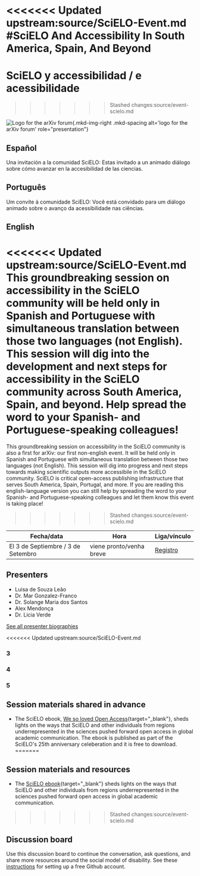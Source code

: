 <<<<<<< Updated upstream:source/SciELO-Event.md
#SciELO And Accessibility In South America, Spain, And Beyond
=======
# SciELO y accessibilidad / e acessibilidade
>>>>>>> Stashed changes:source/event-scielo.md

![Logo for the arXiv forum](../../assets/arxiv-forum-logo-full-2024.svg){.mkd-img-right .mkd-spacing alt='logo for the arXiv forum' role="presentation"}

## Español
Una invitación a la comunidad SciELO: Estas invitado a un animado diálogo sobre cómo avanzar en la accesibilidad de las ciencias.

## Português
Um convite à comunidade SciELO: Você está convidado para um diálogo animado sobre o avanço da acessibilidade nas ciências.

## English
<<<<<<< Updated upstream:source/SciELO-Event.md
This groundbreaking session on accessibility in the SciELO community will be held only in Spanish and Portuguese with simultaneous translation between those two languages (not English). This session will dig into the development and next steps for accessibility in the SciELO community across South America, Spain, and beyond. Help spread the word to your Spanish- and Portuguese-speaking colleagues!
=======
This groundbreaking session on accessibility in the SciELO community is also a first for arXiv: our first non-english event. It will be held only in Spanish and Portuguese with simultaneous translation between those two languages (not English). This session will dig into progress and next steps towards making scientific outputs more accessibile in the SciELO community. SciELO is critical open-access publishing infrastructure that serves South America, Spain, Portugal, and more. If you are reading this english-language version you can still help by spreading the word to your Spanish- and Portuguese-speaking colleagues and let them know this event is taking place!
>>>>>>> Stashed changes:source/event-scielo.md

| Fecha/data | Hora | Liga/vínculo |
|---|---|---|
| El 3 de Septiembre / 3 de Setembro | viene pronto/venha breve | [Registro](https://cornell.ca1.qualtrics.com/jfe/form/SV_eEZ1d27LF2fVM7Y) |

## Presenters

- Luisa de Souza Leão
- Dr. Mar Gonzalez-Franco
- Dr. Solange Maria dos Santos
- Alex Mendonça
- Dr. Licia Verde

[See all presenter biographies](presenters)

<<<<<<< Updated upstream:source/SciELO-Event.md
### 3

### 4

### 5



## Session materials shared in advance
- The SciELO ebook, [We so loved Open Access](https://25.scielo.org/en/we-so-loved-open-access/){target="_blank"}, sheds lights on the ways that SciELO and other individuals from regions underrepresented in the sciences pushed forward open access in global academic communication. The ebook is published as part of the SciELO's 25th anniversary celeberation and it is free to download.
=======
## Session materials and resources
- The [SciELO ebook](https://25.scielo.org/en/we-so-loved-open-access/){target="_blank"} sheds lights on the ways that SciELO and other individuals from regions underrepresented in the sciences pushed forward open access in global academic communication.
>>>>>>> Stashed changes:source/event-scielo.md

## Discussion board
Use this discussion board to continue the conversation, ask questions, and share more resources around the social model of disability. See these [instructions](discussion-board.md) for setting up a free Github account.
